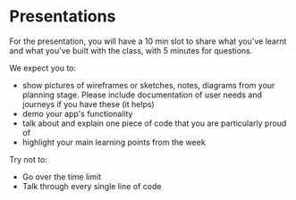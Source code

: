 # Presentations

For the presentation, you will have a 10 min slot to share what you've learnt and what you've built with the class, with 5 minutes for questions.

We expect you to:
 - show pictures of wireframes or sketches, notes, diagrams from your planning stage. Please include documentation of user needs and journeys if you have these (it helps)
 - demo your app's functionality
 - talk about and explain one piece of code that you are particularly proud of
 - highlight your main learning points from the week

Try not to:
 - Go over the time limit
 - Talk through every single line of code
